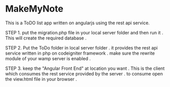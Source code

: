 # MakeMyNote

This is a ToDO list app written on angularjs using the rest api service.

STEP 1.
put the migration.php file in your local server folder and then run it . This will create the required database .


STEP 2.
Put the ToDo folder in local server folder . it provides the rest api service written in php on codeigniter framework . 
make sure the rewrite module of your wamp server is enabled .


STEP 3.
keep the "Angular Front End" at location you want . This is the client which consumes the rest service provided by the server .
to consume open the view.html file in your browser . 
